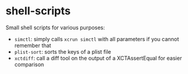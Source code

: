# shell-scripts
Small shell scripts for various purposes:

* `simctl`: simply calls `xcrun simctl` with all parameters if you cannot remember that
* `plist-sort`: sorts the keys of a plist file
* `xctdiff`: call a diff tool on the output of a XCTAssertEqual for easier comparison
